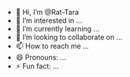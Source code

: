- 👋 Hi, I’m @Rat-Tara
- 👀 I’m interested in ...
- 🌱 I’m currently learning ...
- 💞️ I’m looking to collaborate on ...
- 📫 How to reach me ...
- 😄 Pronouns: ...
- ⚡ Fun fact: ...

<!---
Rat-Tara/Rat-Tara is a ✨ special ✨ repository because its `README.md` (this file) appears on your GitHub profile.
You can click the Preview link to take a look at your changes.
--->
